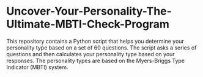 # Uncover-Your-Personality-The-Ultimate-MBTI-Check-Program
This repository contains a Python script that helps you determine your personality type based on a set of 60 questions. The script asks a series of questions and then calculates your personality type based on your responses. The personality types are based on the Myers-Briggs Type Indicator (MBTI) system.
